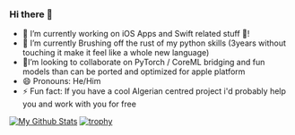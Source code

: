 ### Hi there 👋

- 🔭 I’m currently working on iOS Apps and Swift related stuff 🦅!
- 🌱 I’m currently Brushing off the rust of my python skills (3years without touching it make it feel like a whole new language)
- 👬I’m looking to collaborate on PyTorch / CoreML bridging and fun models than can be ported and optimized for apple platform
- 😄 Pronouns: He/Him
- ⚡ Fun fact: If you have a cool Algerian centred project i'd probably help you and work with you for free

[![My Github Stats](https://github-readme-stats.vercel.app/api?username=Djallil14)]()
[![trophy](https://github-profile-trophy.vercel.app/?username=Djallil14)](https://github.com/Djallil14/github-profile-trophy)

<!--
**Djallil14/Djallil14** is a ✨ _special_ ✨ repository because its `README.md` (this file) appears on your GitHub profile.

Here are some ideas to get you started:

- 🔭 I’m currently working on ...
- 🌱 I’m currently learning ...
- 👯 I’m looking to collaborate on ...
- 🤔 I’m looking for help with ...
- 💬 Ask me about ...
- 📫 How to reach me: ...
- ⚡ Fun fact: ...
[![My Github Stats](https://github-readme-stats.vercel.app/api?username=Djallil14)]()
-->
